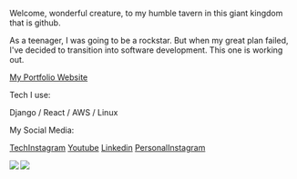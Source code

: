 Welcome, wonderful creature, to my humble tavern in this giant kingdom that is github.

As a teenager, I was going to be a rockstar. But when my great plan failed, I've decided to transition into software development.
This one is working out.



[My Portfolio Website](programow.com)



Tech I use:

Django / React / AWS / Linux



My Social Media:

[TechInstagram](https://www.instagram.com/programow/)
[Youtube](https://www.youtube.com/channel/UCek2tj3c24axVvaV4IbFBUA)
[Linkedin](https://www.linkedin.com/in/luan-henning-50109369/)
[PersonalInstagram](https://www.instagram.com/luanhenning56/)

<a href="https://github.com/lgv-0">
  <img align="left" src="https://github-readme-stats.vercel.app/api?username=LeydenJar&show_icons=true&count_private=true&include_all_commits=true&theme=material-palenight" />
</a>
<a href="https://github.com/lgv-0">
  <img align="left" src="https://github-readme-stats.vercel.app/api/top-langs/?username=LeydenJar&theme=material-palenight" />
</a>
